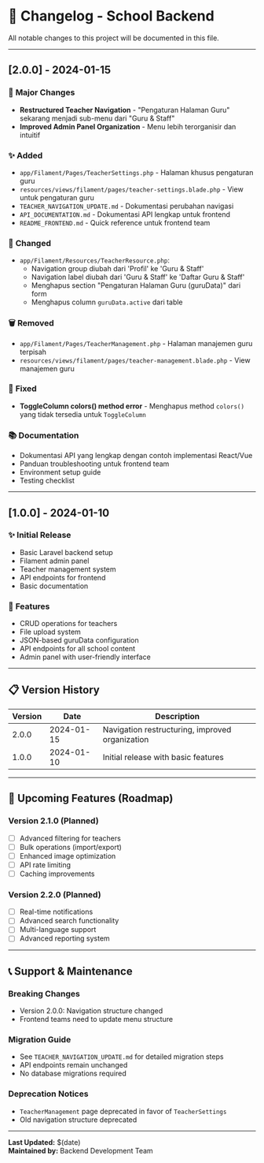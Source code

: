 # 📝 Changelog - School Backend

All notable changes to this project will be documented in this file.

---

## [2.0.0] - 2024-01-15

### 🎯 **Major Changes**
- **Restructured Teacher Navigation** - "Pengaturan Halaman Guru" sekarang menjadi sub-menu dari "Guru & Staff"
- **Improved Admin Panel Organization** - Menu lebih terorganisir dan intuitif

### ✨ **Added**
- `app/Filament/Pages/TeacherSettings.php` - Halaman khusus pengaturan guru
- `resources/views/filament/pages/teacher-settings.blade.php` - View untuk pengaturan guru
- `TEACHER_NAVIGATION_UPDATE.md` - Dokumentasi perubahan navigasi
- `API_DOCUMENTATION.md` - Dokumentasi API lengkap untuk frontend
- `README_FRONTEND.md` - Quick reference untuk frontend team

### 🔄 **Changed**
- `app/Filament/Resources/TeacherResource.php`:
  - Navigation group diubah dari 'Profil' ke 'Guru & Staff'
  - Navigation label diubah dari 'Guru & Staff' ke 'Daftar Guru & Staff'
  - Menghapus section "Pengaturan Halaman Guru (guruData)" dari form
  - Menghapus column `guruData.active` dari table

### 🗑️ **Removed**
- `app/Filament/Pages/TeacherManagement.php` - Halaman manajemen guru terpisah
- `resources/views/filament/pages/teacher-management.blade.php` - View manajemen guru

### 🐛 **Fixed**
- **ToggleColumn colors() method error** - Menghapus method `colors()` yang tidak tersedia untuk `ToggleColumn`

### 📚 **Documentation**
- Dokumentasi API yang lengkap dengan contoh implementasi React/Vue
- Panduan troubleshooting untuk frontend team
- Environment setup guide
- Testing checklist

---

## [1.0.0] - 2024-01-10

### ✨ **Initial Release**
- Basic Laravel backend setup
- Filament admin panel
- Teacher management system
- API endpoints for frontend
- Basic documentation

### 🎯 **Features**
- CRUD operations for teachers
- File upload system
- JSON-based guruData configuration
- API endpoints for all school content
- Admin panel with user-friendly interface

---

## 📋 **Version History**

| Version | Date | Description |
|---------|------|-------------|
| 2.0.0 | 2024-01-15 | Navigation restructuring, improved organization |
| 1.0.0 | 2024-01-10 | Initial release with basic features |

---

## 🔮 **Upcoming Features (Roadmap)**

### **Version 2.1.0** (Planned)
- [ ] Advanced filtering for teachers
- [ ] Bulk operations (import/export)
- [ ] Enhanced image optimization
- [ ] API rate limiting
- [ ] Caching improvements

### **Version 2.2.0** (Planned)
- [ ] Real-time notifications
- [ ] Advanced search functionality
- [ ] Multi-language support
- [ ] Advanced reporting system

---

## 📞 **Support & Maintenance**

### **Breaking Changes**
- Version 2.0.0: Navigation structure changed
- Frontend teams need to update menu structure

### **Migration Guide**
- See `TEACHER_NAVIGATION_UPDATE.md` for detailed migration steps
- API endpoints remain unchanged
- No database migrations required

### **Deprecation Notices**
- `TeacherManagement` page deprecated in favor of `TeacherSettings`
- Old navigation structure deprecated

---

**Last Updated:** $(date)  
**Maintained by:** Backend Development Team 